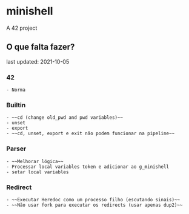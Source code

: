 # minishell
A 42 project

## O que falta fazer?
last updated: 2021-10-05

### 42
	- Norma

### Builtin
	- ~~cd (change old_pwd and pwd variables)~~
	- unset
	- export
	- ~~cd, unset, export e exit não podem funcionar na pipeline~~

### Parser
	- ~~Melhorar lógica~~
	- Processar local variables token e adicionar ao g_minishell
	- setar local variables

### Redirect
	- ~~Executar Heredoc como um processo filho (escutando sinais)~~
	- ~~Não usar fork para executar os redirects (usar apenas dup2)~~
